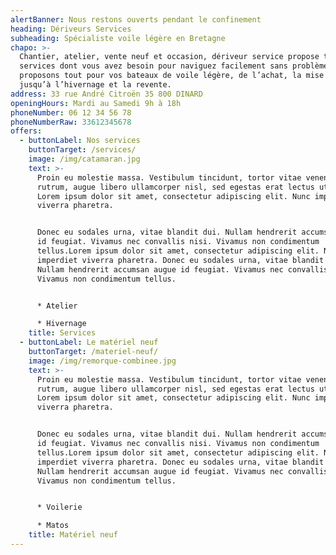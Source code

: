 ```yaml
---
alertBanner: Nous restons ouverts pendant le confinement
heading: Dériveurs Services
subheading: Spécialiste voile légère en Bretagne
chapo: >-
  Chantier, atelier, vente neuf et occasion, dériveur service propose tous les
  services dont vous avez besoin pour naviguez facilement sans problème. Nous
  proposons tout pour vos bateaux de voile légère, de l’achat, la mise au point
  jusqu’à l’hivernage et la revente.
address: 33 rue André Citroën 35 800 DINARD
openingHours: Mardi au Samedi 9h à 18h
phoneNumber: 06 12 34 56 78
phoneNumberRaw: 33612345678
offers:
  - buttonLabel: Nos services
    buttonTarget: /services/
    image: /img/catamaran.jpg
    text: >-
      Proin eu molestie massa. Vestibulum tincidunt, tortor vitae venenatis
      rutrum, augue libero ullamcorper nisl, sed egestas erat lectus ut dui.
      Lorem ipsum dolor sit amet, consectetur adipiscing elit. Nunc imperdiet
      viverra pharetra.


      Donec eu sodales urna, vitae blandit dui. Nullam hendrerit accumsan augue
      id feugiat. Vivamus nec convallis nisi. Vivamus non condimentum
      tellus.Lorem ipsum dolor sit amet, consectetur adipiscing elit. Nunc
      imperdiet viverra pharetra. Donec eu sodales urna, vitae blandit dui.
      Nullam hendrerit accumsan augue id feugiat. Vivamus nec convallis nisi.
      Vivamus non condimentum tellus.


      * Atelier

      * Hivernage
    title: Services
  - buttonLabel: Le matériel neuf
    buttonTarget: /materiel-neuf/
    image: /img/remorque-combinee.jpg
    text: >-
      Proin eu molestie massa. Vestibulum tincidunt, tortor vitae venenatis
      rutrum, augue libero ullamcorper nisl, sed egestas erat lectus ut dui.
      Lorem ipsum dolor sit amet, consectetur adipiscing elit. Nunc imperdiet
      viverra pharetra.


      Donec eu sodales urna, vitae blandit dui. Nullam hendrerit accumsan augue
      id feugiat. Vivamus nec convallis nisi. Vivamus non condimentum
      tellus.Lorem ipsum dolor sit amet, consectetur adipiscing elit. Nunc
      imperdiet viverra pharetra. Donec eu sodales urna, vitae blandit dui.
      Nullam hendrerit accumsan augue id feugiat. Vivamus nec convallis nisi.
      Vivamus non condimentum tellus.


      * Voilerie

      * Matos
    title: Matériel neuf
---
```


